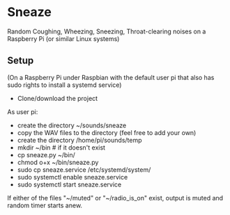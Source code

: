 # Sneaze
Random Coughing, Wheezing, Sneezing, Throat-clearing noises on a Raspberry Pi (or similar Linux systems)

## Setup

(On a Raspberry Pi under Raspbian with the default user pi that also has sudo rights to install a systemd service)

* Clone/download the project

As user pi:
* create the directory ~/sounds/sneaze
* copy the WAV files to the directory (feel free to add your own)
* create the directory /home/pi/sounds/temp
* mkdir ~/bin # if it doesn't exist
* cp sneaze.py ~/bin/ 
* chmod o+x ~/bin/sneaze.py
* sudo cp sneaze.service /etc/systemd/system/
* sudo systemctl enable sneaze.service
* sudo systemctl start sneaze.service

If either of the files "\~/muted" or "\~/radio_is_on" exist, output is muted and random timer starts anew.